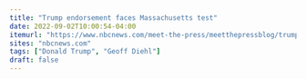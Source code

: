 ```yaml
---
title: "Trump endorsement faces Massachusetts test"
date: 2022-09-02T10:00:54-04:00
itemurl: "https://www.nbcnews.com/meet-the-press/meetthepressblog/trump-endorsement-faces-massachusetts-test-rcna46078"
sites: "nbcnews.com"
tags: ["Donald Trump", "Geoff Diehl"]
draft: false
---
```


